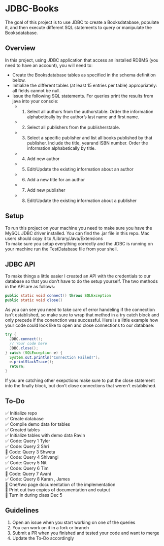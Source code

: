 # JDBC-Books
The goal of this project is to use JDBC to create a Booksdatabase, populate it, and then execute different SQL statements to query or manipulate the Booksdatabase.


## Overview
In this project, using JDBC application that access an installed RDBMS (you need to have an account), you will need to:
* Create the Booksdatabase tables as specified in the schema definition below.
* Initialize the different tables (at least 15 entries per table) appropriately: all fields cannot be null.
* Issue the following SQL statements. For queries print the results from java into your console:
  * 1. Select all authors from the authorstable. Order the information alphabetically by the author’s last name and first name.
  * 2. Select all publishers from the publisherstable.
  * 3. Select a specific publisher and list all books published by that publisher. Include the title, yearand ISBN number. Order the information alphabetically by title.
  * 4. Add new author
  * 5. Edit/Update the existing information about an author
  * 6. Add a new title for an author
  * 7. Add new publisher
  * 8. Edit/Update the existing information about a publisher

## Setup
To run this project on your machine you need to make sure you have the MySQL JDBC driver installed. You can find the .jar file in this repo. Mac users should copy it to /Library/Java/Extensions    
To make sure you setup everything correctly and the JDBC is running on your machine run the TestDatabase file from your shell.  

## JDBC API
To make things a little easier I created an API with the credentials to our database so that you don't have to do the setup yourself. The two methods in the API are as follows:
```java
public static void connect() throws SQLException
public static void close()
```
As you can see you need to take care of error handeling if the connection isn't established, so make sure to wrap that method in a try catch block and only precede if the conenction was successful. Here is a little example how your code could look like to open and close connections to our database:
```java
try {
  JDBC.connect();
  // Your code here
  JDBC.close();
} catch (SQLException e) {
  System.out.println("Connection Failed!");
  e.printStackTrace();
  return;
}
```
If you are catching other exepctions make sure to put the close statement into the finally block, but don't close connections that weren't established.  

## To-Do
:white_check_mark: Initialize repo  
:white_check_mark: Create database  
:white_check_mark: Compile demo data for tables  
:white_check_mark: Created tables    
:white_check_mark: Initialize tables with demo data  Ravin  
:white_check_mark: Code: Query 1  Tyler  
:white_check_mark: Code: Query 2  Shri  
:black_square_button: Code: Query 3  Shweta  
:white_check_mark: Code: Query 4  Shivangi  
:white_check_mark: Code: Query 5  Nit  
:white_check_mark: Code: Query 6  Tim  
:black_square_button: Code: Query 7  Avani  
:white_check_mark: Code: Query 8  Karan , James  
:black_square_button: One/two page documentation of the implementation  
:black_square_button: Print out two copies of documentation and output  
:black_square_button: Turn in during class Dec 5  

## Guidelines
1. Open an issue when you start working on one of the queries
2. You can work on it in a fork or branch
3. Submit a PR when you finished and tested your code and want to merge
4. Update the To-Do accordingly
